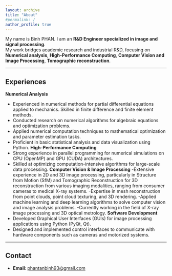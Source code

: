 ```yaml
---
layout: archive
title: "About"
#permalink: /
author_profile: true
---
```


My name is Binh PHAN. I am an **R&D Engineer specialized in image and signal processing**.  
My work bridges academic research and industrial R&D, focusing on **Numerical analysis**, **High-Performance Computing**, **Computer Vision and Image Processing**, **Tomographic reconstruction**.

---

## Experiences
**Numerical Analysis**
- Experienced in numerical methods for partial differential equations applied to mechanics. Skilled in finite difference and finite element methods.
- Conducted research on numerical algorithms for algebraic equations and optimization problems.
- Applied numerical computation techniques to mathematical optimization and parameter estimation tasks.
- Proficient in basic statistical analysis and data visualization using Python.
**High-Performance Computing**
- Strong experience in parallel programming for numerical simulations on CPU (OpenMP) and GPU (CUDA) architectures.
- Skilled at optimizing computation-intensive algorithms for large-scale data processing.
**Computer Vision & Image Processing**
-Extensive experience in 2D and 3D image processing, particularly in Structure from Motion (SfM) and Tomographic Reconstruction for 3D reconstruction from various imaging modalities, ranging from consumer cameras to medical X-ray systems.
-Expertise in mesh reconstruction from point clouds, point cloud texturing, and 3D rendering.
-Applied machine learning and deep learning algorithms to solve computer vision and image analysis problems.
-Currently working in the field of X-ray image processing and 3D optical metrology.
**Software Development**
- Developed Graphical User Interfaces (GUIs) for image processing applications using Python (PyQt, Qt).
- Designed and implemented control interfaces to communicate with hardware components such as cameras and motorized systems.
---

 ## Contact 
 - **Email**: phantanbinh93@gmail.com
 
